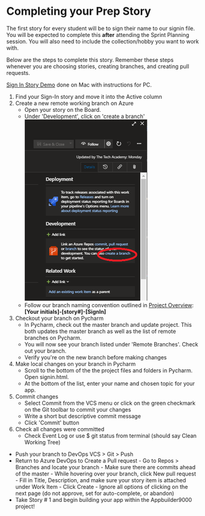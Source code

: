 # Completing your Prep Story

The first story for every student will be to sign their name to our signin file. You will be expected to complete this **after** attending the Sprint Planning session. You will also need to include the collection/hobby you want to work with.

Below are the steps to complete this story. Remember these steps whenever you are choosing stories, creating branches, and creating pull requests.

[Sign In Story Demo](https://drive.google.com/file/d/1jtjKTZNbLiFrVS9bwg6WFI3ws3_4BXqa/view?usp=sharing) done on Mac with instructions for PC.

1. Find your Sign-In story and move it into the Active column
2. Create a new remote working branch on Azure
    -  Open your story on the Board. 
    - Under 'Development', click on 'create a branch'
![image.png](/.attachments/image-52868905-e322-4837-aa5b-21553ba12a53.png)
     - Follow our branch naming convention outlined in [Project Overview](/Project-Overview): **[Your initials]-[story#]-[SignIn]** 
3. Checkout your branch on Pycharm
   - In Pycharm, check out the master branch and update project. This both updates the master branch as well as the list of remote branches on Pycharm.
   - You will now see your branch listed under 'Remote Branches'. Check out your branch.
   - Verify you're on the new branch before making changes
4. Make local changes on your branch in Pycharm
    - Scroll to the bottom of the the project files and folders in Pycharm. Open signin.html.
    - At the bottom of the list, enter your name and chosen topic for your app.
5. Commit changes
    - Select Commit from the VCS menu or click on the green checkmark on the Git toolbar to commit your changes
    - Write a short but descriptive commit message
    - Click 'Commit' button 
6. Check all changes were committed
    - Check Event Log or use $ git status from terminal (should say Clean Working Tree)
- Push your branch to DevOps VCS > Git > Push
- Return to Azure DevOps to Create a Pull request
        - Go to Repos > Branches and locate your branch
        - Make sure there are commits ahead of the master
        - While hovering over your branch, click New pull request
        - Fill in Title, Description, and make sure your story item is attached under Work Item
        - Click Create
        - Ignore all options of clicking on the next page (do not approve, set for auto-complete, or abandon)
- Take Story # 1 and begin building your app within the Appbuilder9000 project!




